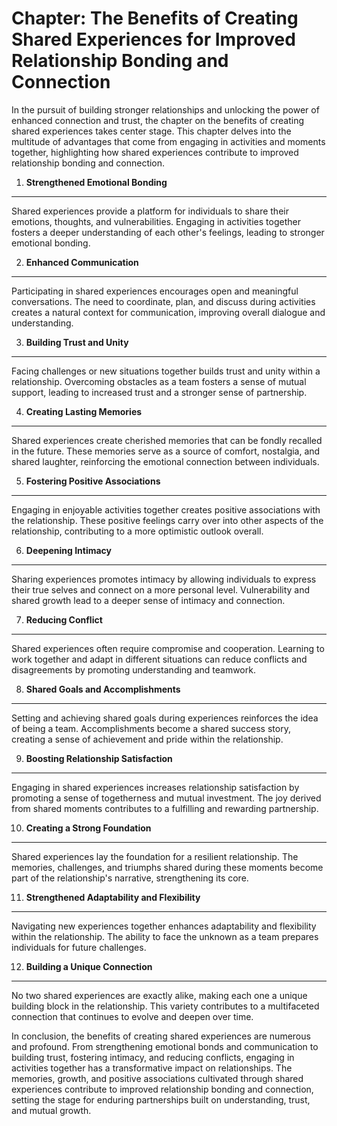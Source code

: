 Chapter: The Benefits of Creating Shared Experiences for Improved Relationship Bonding and Connection
=====================================================================================================

In the pursuit of building stronger relationships and unlocking the power of enhanced connection and trust, the chapter on the benefits of creating shared experiences takes center stage. This chapter delves into the multitude of advantages that come from engaging in activities and moments together, highlighting how shared experiences contribute to improved relationship bonding and connection.

1. **Strengthened Emotional Bonding**
-------------------------------------

Shared experiences provide a platform for individuals to share their emotions, thoughts, and vulnerabilities. Engaging in activities together fosters a deeper understanding of each other's feelings, leading to stronger emotional bonding.

2. **Enhanced Communication**
-----------------------------

Participating in shared experiences encourages open and meaningful conversations. The need to coordinate, plan, and discuss during activities creates a natural context for communication, improving overall dialogue and understanding.

3. **Building Trust and Unity**
-------------------------------

Facing challenges or new situations together builds trust and unity within a relationship. Overcoming obstacles as a team fosters a sense of mutual support, leading to increased trust and a stronger sense of partnership.

4. **Creating Lasting Memories**
--------------------------------

Shared experiences create cherished memories that can be fondly recalled in the future. These memories serve as a source of comfort, nostalgia, and shared laughter, reinforcing the emotional connection between individuals.

5. **Fostering Positive Associations**
--------------------------------------

Engaging in enjoyable activities together creates positive associations with the relationship. These positive feelings carry over into other aspects of the relationship, contributing to a more optimistic outlook overall.

6. **Deepening Intimacy**
-------------------------

Sharing experiences promotes intimacy by allowing individuals to express their true selves and connect on a more personal level. Vulnerability and shared growth lead to a deeper sense of intimacy and connection.

7. **Reducing Conflict**
------------------------

Shared experiences often require compromise and cooperation. Learning to work together and adapt in different situations can reduce conflicts and disagreements by promoting understanding and teamwork.

8. **Shared Goals and Accomplishments**
---------------------------------------

Setting and achieving shared goals during experiences reinforces the idea of being a team. Accomplishments become a shared success story, creating a sense of achievement and pride within the relationship.

9. **Boosting Relationship Satisfaction**
-----------------------------------------

Engaging in shared experiences increases relationship satisfaction by promoting a sense of togetherness and mutual investment. The joy derived from shared moments contributes to a fulfilling and rewarding partnership.

10. **Creating a Strong Foundation**
------------------------------------

Shared experiences lay the foundation for a resilient relationship. The memories, challenges, and triumphs shared during these moments become part of the relationship's narrative, strengthening its core.

11. **Strengthened Adaptability and Flexibility**
-------------------------------------------------

Navigating new experiences together enhances adaptability and flexibility within the relationship. The ability to face the unknown as a team prepares individuals for future challenges.

12. **Building a Unique Connection**
------------------------------------

No two shared experiences are exactly alike, making each one a unique building block in the relationship. This variety contributes to a multifaceted connection that continues to evolve and deepen over time.

In conclusion, the benefits of creating shared experiences are numerous and profound. From strengthening emotional bonds and communication to building trust, fostering intimacy, and reducing conflicts, engaging in activities together has a transformative impact on relationships. The memories, growth, and positive associations cultivated through shared experiences contribute to improved relationship bonding and connection, setting the stage for enduring partnerships built on understanding, trust, and mutual growth.
